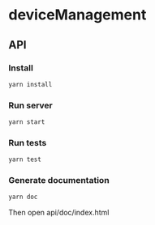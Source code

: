 # deviceManagement
## API
### Install
```bash
yarn install
```
### Run server
```bash
yarn start
```
### Run tests
```bash
yarn test
```

### Generate documentation
```bash
yarn doc
```
Then open api/doc/index.html